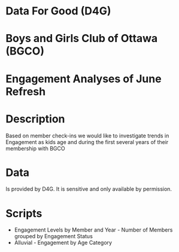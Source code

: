 # Data For Good (D4G)
# Boys and Girls Club of Ottawa (BGCO)
# Engagement Analyses of June Refresh

# Description
Based on member check-ins we would like to investigate trends in Engagement as kids age and during the first several years of their membership with BGCO

# Data
Is provided by D4G. It is sensitive and only available by permission.

# Scripts
* Engagement Levels by Member and Year - Number of Members grouped by Engagement Status
* Alluvial - Engagement by Age Category
